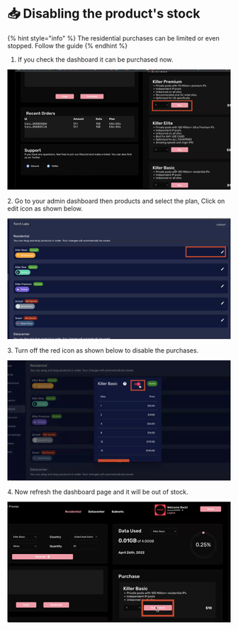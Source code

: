 # 📥 Disabling the product's stock

{% hint style="info" %}
The residential purchases can be limited or even stopped. Follow the guide&#x20;
{% endhint %}

1. If you check the dashboard it can be purchased now.

![](<../.gitbook/assets/1 (71) (2).png>)

2\. Go to your admin dashboard then products and select the plan, Click on edit icon as shown below.

![](<../.gitbook/assets/1 (72) (3).png>)

3\. Turn off the red icon as shown below to disable the purchases.&#x20;

![](<../.gitbook/assets/1 (73) (5).png>)

4\. Now refresh the dashboard page and it will be out of stock.

![](<../.gitbook/assets/1 (74).png>)
